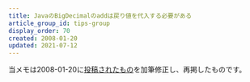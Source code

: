 ```yaml
---
title: JavaのBigDecimalのaddは戻り値を代入する必要がある
article_group_id: tips-group
display_order: 70
created: 2008-01-20
updated: 2021-07-12
---
```

当メモは2008-01-20に[投稿されたもの](https://npnl.hatenablog.jp/entry/20080120/1200844279)を加筆修正し、再掲したものです。
